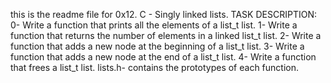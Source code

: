 this is the readme file for 0x12. C - Singly linked lists.
TASK DESCRIPTION:
0- Write a function that prints all the elements of a list_t list.
1- Write a function that returns the number of elements in a linked list_t list.
2- Write a function that adds a new node at the beginning of a list_t list.
3- Write a function that adds a new node at the end of a list_t list.
4- Write a function that frees a list_t list.
lists.h- contains the prototypes of each function.
